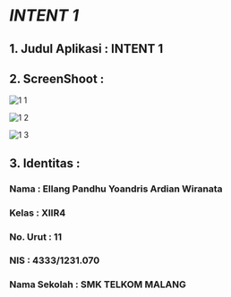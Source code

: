 <h1><i><b>INTENT 1</b></i></h1>

<h2><b>1. Judul Aplikasi : INTENT 1</b></h2>

<h2><b>2. ScreenShoot : </b></h2>

![1 1](https://cloud.githubusercontent.com/assets/22229927/19231327/a68b71aa-8f03-11e6-97db-d3e954ec0561.png)

![1 2](https://cloud.githubusercontent.com/assets/22229927/19231328/a6bb7148-8f03-11e6-96ff-62f8d38fb6de.png)

![1 3](https://cloud.githubusercontent.com/assets/22229927/19231329/a6e38142-8f03-11e6-8b6d-5876ef0eb877.png)

<h2><b>3. Identitas : </b></h2>

<h3><b>Nama : Ellang Pandhu Yoandris Ardian Wiranata</b></h3>

<h3><b>Kelas : XIIR4<b></h3>

<h3><b>No. Urut : 11<b></h3>

<h3><b>NIS : 4333/1231.070</b></h3>

<h3><b>Nama Sekolah : SMK TELKOM MALANG</b></h3>
